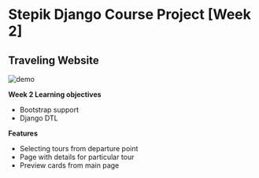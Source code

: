 # Stepik Django Course Project [Week 2]
## Traveling Website

![demo](https://user-images.githubusercontent.com/74490964/99907780-dd81a880-2cef-11eb-8f93-c3feedfac5bb.png)

__Week 2 Learning objectives__
* Bootstrap support
* Django DTL 

__Features__
* Selecting tours from departure point
* Page with details for particular tour
* Preview cards from main page
